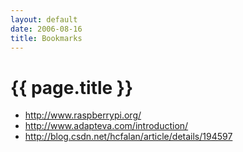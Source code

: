 ```yaml
---
layout: default
date: 2006-08-16
title: Bookmarks
---
```


# {{ page.title }}

- <http://www.raspberrypi.org/>
- <http://www.adapteva.com/introduction/> 
- <http://blog.csdn.net/hcfalan/article/details/194597>